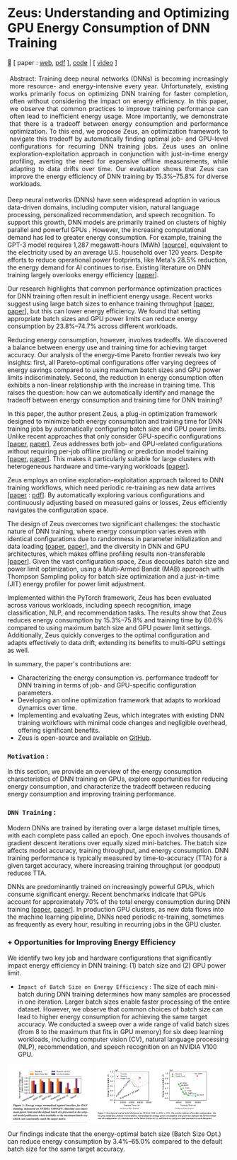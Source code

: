 # Zeus: Understanding and Optimizing GPU Energy Consumption of DNN Training

🌸 [ paper : [web](https://www.usenix.org/conference/nsdi23/presentation/you), [pdf](https://www.usenix.org/system/files/nsdi23-you.pdf) ], [code](https://github.com/ml-energy/zeus) | [ [video](https://youtu.be/aZoD-jgO3fE?si=WhcxloaeZDnFAgvo) ]


<p class="ex1" align="justify" style="padding: 5px 5px 5px 5px">
Abstract:  Training deep neural networks (DNNs) is becoming increasingly more resource- and energy-intensive every year. Unfortunately, existing works primarily focus on optimizing DNN training for faster completion, often without considering the impact on energy efficiency.
In this paper, we observe that common practices to improve training performance can often lead to inefficient energy usage. More importantly, we demonstrate that there is a tradeoff between energy consumption and performance optimization. To this end, we propose Zeus, an optimization framework to navigate this tradeoff by automatically finding optimal job- and GPU-level configurations for recurring DNN training jobs. Zeus uses an online exploration-exploitation approach in conjunction with just-in-time energy profiling, averting the need for expensive offline measurements, while adapting to data drifts over time. Our evaluation shows that Zeus can improve the energy efficiency of DNN training by 15.3%–75.8% for diverse workloads.

</p>

Deep neural networks (DNNs) have seen widespread adoption in various data-driven domains, including computer vision, natural language processing, personalized recommendation, and speech recognition. To support this growth, DNN models are primarily trained on clusters of highly parallel and powerful GPUs . However, the increasing computational demand has led to greater energy consumption. For example, training the GPT-3 model requires 1,287 megawatt-hours (MWh) [[source](https://arxiv.org/abs/2104.10350)], equivalent to the electricity used by an average U.S. household over 120 years. Despite efforts to reduce operational power footprints, like Meta's 28.5% reduction, the energy demand for AI continues to rise. Existing literature on DNN training largely overlooks energy efficiency [[paper](https://dl.acm.org/doi/10.1145/3381831)].

Our research highlights that common performance optimization practices for DNN training often result in inefficient energy usage. Recent works suggest using large batch sizes to enhance training throughput [[paper](https://arxiv.org/abs/1711.00489), [paper](https://arxiv.org/abs/1706.02677)], but this can lower energy efficiency. We found that setting appropriate batch sizes and GPU power limits can reduce energy consumption by 23.8%–74.7% across different workloads.

Reducing energy consumption, however, involves tradeoffs. We discovered a balance between energy use and training time for achieving target accuracy. Our analysis of the energy-time Pareto frontier reveals two key insights: first, all Pareto-optimal configurations offer varying degrees of energy savings compared to using maximum batch sizes and GPU power limits indiscriminately. Second, the reduction in energy consumption often exhibits a non-linear relationship with the increase in training time. This raises the question: how can we automatically identify and manage the tradeoff between energy consumption and training time for DNN training?

In this paper, the author present Zeus, a plug-in optimization framework designed to minimize both energy consumption and training time for DNN training jobs by automatically configuring batch size and GPU power limits. Unlike recent approaches that only consider GPU-specific configurations [[paper](https://www.semanticscholar.org/paper/DUB%3A-Dynamic-Underclocking-and-Bypassing-in-NoCs-Bharadwaj-Das/96e34f96673cca9f118b0bdf5970df5202d4fe84), [paper](https://arxiv.org/pdf/1905.11012)], Zeus addresses both job- and GPU-related configurations without requiring per-job offline profiling or prediction model training [[paper](https://arxiv.org/abs/2201.01684), [paper](https://ieeexplore.ieee.org/document/9139663)]. This makes it particularly suitable for large clusters with heterogeneous hardware and time-varying workloads [[paper](https://www.usenix.org/conference/nsdi22/presentation/weng)].

Zeus employs an online exploration-exploitation approach tailored to DNN training workflows, which need periodic re-training as new data arrives [[paper](https://research.facebook.com/publications/applied-machine-learning-at-facebook-a-datacenter-infrastructure-perspective/) : [pdf](https://systems.cs.columbia.edu/private-systems-class/papers/Hazelwood2018Applied.pdf)]. By automatically exploring various configurations and continuously adjusting based on measured gains or losses, Zeus efficiently navigates the configuration space.

The design of Zeus overcomes two significant challenges: the stochastic nature of DNN training, where energy consumption varies even with identical configurations due to randomness in parameter initialization and data loading [[paper](https://arxiv.org/abs/1806.01427), [paper](https://wires.onlinelibrary.wiley.com/doi/abs/10.1002/widm.1200)], and the diversity in DNN and GPU architectures, which makes offline profiling results non-transferable [[paper](https://arxiv.org/pdf/1909.06842v6)]. Given the vast configuration space, Zeus decouples batch size and power limit optimization, using a Multi-Armed Bandit (MAB) approach with Thompson Sampling policy for batch size optimization and a just-in-time (JIT) energy profiler for power limit adjustment.

Implemented within the PyTorch framework, Zeus has been evaluated across various workloads, including speech recognition, image classification, NLP, and recommendation tasks. The results show that Zeus reduces energy consumption by 15.3%–75.8% and training time by 60.6% compared to using maximum batch size and GPU power limit settings. Additionally, Zeus quickly converges to the optimal configuration and adapts effectively to data drift, extending its benefits to multi-GPU settings as well.

In summary, the paper's contributions are:

+ Characterizing the energy consumption vs. performance tradeoff for DNN training in terms of job- and GPU-specific configuration parameters.
+ Developing an online optimization framework that adapts to workload dynamics over time.
+ Implementing and evaluating Zeus, which integrates with existing DNN training workflows with minimal code changes and negligible overhead, offering significant benefits.
+ Zeus is open-source and available on [GitHub](https://github.com/ml-energy/zeus).

### `Motivation` : 
In this section, we provide an overview of the energy consumption characteristics of DNN training on GPUs, explore opportunities for reducing energy consumption, and characterize the tradeoff between reducing energy consumption and improving training performance.

### `DNN Training` : 
Modern DNNs are trained by iterating over a large dataset multiple times, with each complete pass called an epoch. One epoch involves thousands of gradient descent iterations over equally sized mini-batches. The batch size affects model accuracy, training throughput, and energy consumption. DNN training performance is typically measured by time-to-accuracy (TTA) for a given target accuracy, where increasing training throughput (or goodput) reduces TTA.

DNNs are predominantly trained on increasingly powerful GPUs, which consume significant energy. Recent benchmarks indicate that GPUs account for approximately 70% of the total energy consumption during DNN training [[paper](https://arxiv.org/abs/2206.05229), [paper](https://ieeexplore.ieee.org/document/9005632)]. In production GPU clusters, as new data flows into the machine learning pipeline, DNNs need periodic re-training, sometimes as frequently as every hour, resulting in recurring jobs in the GPU cluster.

### + Opportunities for Improving Energy Efficiency
We identify two key job and hardware configurations that significantly impact energy efficiency in DNN training: (1) batch size and (2) GPU power limit.

+ `Impact of Batch Size on Energy Efficiency` : The size of each mini-batch during DNN training determines how many samples are processed in one iteration. Larger batch sizes enable faster processing of the entire dataset. However, we observe that common choices of batch size can lead to higher energy consumption for achieving the same target accuracy. We conducted a sweep over a wide range of valid batch sizes (from 8 to the maximum that fits in GPU memory) for six deep learning workloads, including computer vision (CV), natural language processing (NLP), recommendation, and speech recognition on an NVIDIA V100 GPU.
  
<img src="./img/a1.png" width=38%> <img src="./img/a2.png" width=57%>

Our findings indicate that the energy-optimal batch size (Batch Size Opt.) can reduce energy consumption by 3.4%–65.0% compared to the default batch size for the same target accuracy.

